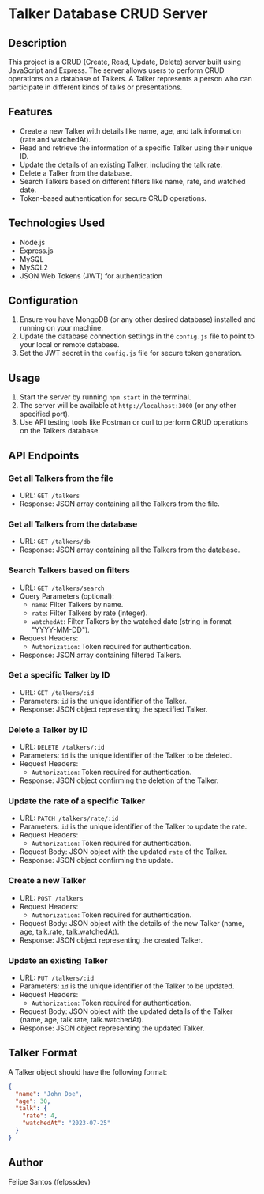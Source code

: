 # Talker Database CRUD Server

## Description

This project is a CRUD (Create, Read, Update, Delete) server built using JavaScript and Express. The server allows users to perform CRUD operations on a database of Talkers. A Talker represents a person who can participate in different kinds of talks or presentations.

## Features

- Create a new Talker with details like name, age, and talk information (rate and watchedAt).
- Read and retrieve the information of a specific Talker using their unique ID.
- Update the details of an existing Talker, including the talk rate.
- Delete a Talker from the database.
- Search Talkers based on different filters like name, rate, and watched date.
- Token-based authentication for secure CRUD operations.

## Technologies Used

- Node.js
- Express.js
- MySQL
- MySQL2 
- JSON Web Tokens (JWT) for authentication

## Configuration

1. Ensure you have MongoDB (or any other desired database) installed and running on your machine.
2. Update the database connection settings in the `config.js` file to point to your local or remote database.
3. Set the JWT secret in the `config.js` file for secure token generation.

## Usage

1. Start the server by running `npm start` in the terminal.
2. The server will be available at `http://localhost:3000` (or any other specified port).
3. Use API testing tools like Postman or curl to perform CRUD operations on the Talkers database.

## API Endpoints

### Get all Talkers from the file

- URL: `GET /talkers`
- Response: JSON array containing all the Talkers from the file.

### Get all Talkers from the database

- URL: `GET /talkers/db`
- Response: JSON array containing all the Talkers from the database.

### Search Talkers based on filters

- URL: `GET /talkers/search`
- Query Parameters (optional):
  - `name`: Filter Talkers by name.
  - `rate`: Filter Talkers by rate (integer).
  - `watchedAt`: Filter Talkers by the watched date (string in format "YYYY-MM-DD").
- Request Headers:
  - `Authorization`: Token required for authentication.
- Response: JSON array containing filtered Talkers.

### Get a specific Talker by ID

- URL: `GET /talkers/:id`
- Parameters: `id` is the unique identifier of the Talker.
- Response: JSON object representing the specified Talker.

### Delete a Talker by ID

- URL: `DELETE /talkers/:id`
- Parameters: `id` is the unique identifier of the Talker to be deleted.
- Request Headers:
  - `Authorization`: Token required for authentication.
- Response: JSON object confirming the deletion of the Talker.

### Update the rate of a specific Talker

- URL: `PATCH /talkers/rate/:id`
- Parameters: `id` is the unique identifier of the Talker to update the rate.
- Request Headers:
  - `Authorization`: Token required for authentication.
- Request Body: JSON object with the updated `rate` of the Talker.
- Response: JSON object confirming the update.

### Create a new Talker

- URL: `POST /talkers`
- Request Headers:
  - `Authorization`: Token required for authentication.
- Request Body: JSON object with the details of the new Talker (name, age, talk.rate, talk.watchedAt).
- Response: JSON object representing the created Talker.

### Update an existing Talker

- URL: `PUT /talkers/:id`
- Parameters: `id` is the unique identifier of the Talker to be updated.
- Request Headers:
  - `Authorization`: Token required for authentication.
- Request Body: JSON object with the updated details of the Talker (name, age, talk.rate, talk.watchedAt).
- Response: JSON object representing the updated Talker.

## Talker Format

A Talker object should have the following format:

```json
{
  "name": "John Doe",
  "age": 30,
  "talk": {
    "rate": 4,
    "watchedAt": "2023-07-25"
  }
}
```

## Author

Felipe Santos (felpssdev)
